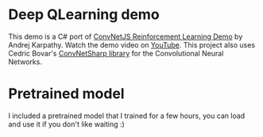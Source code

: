 # Deep QLearning demo
This demo is a C# port of [ConvNetJS Reinforcement Learning Demo](https://cs.stanford.edu/people/karpathy/convnetjs/demo/rldemo.html) by Andrej Karpathy.
Watch the demo video on [YouTube](https://www.youtube.com/watch?v=pTgI_-yYlBA&t=9s).
This project also uses Cedric Bovar's [ConvNetSharp library](https://github.com/cbovar/ConvNetSharp) for the Convolutional Neural Networks.

# Pretrained model
I included a pretrained model that I trained for a few hours, you can load and use it if you don't like waiting :)
